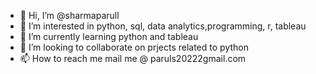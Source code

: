 - 👋 Hi, I’m @sharmaparull
- 👀 I’m interested in python, sql, data analytics,programming, r, tableau
- 🌱 I’m currently learning python and tableau
- 💞️ I’m looking to collaborate on prjects related to python
- 📫 How to reach me mail me @ paruls20222gmail.com

<!---
sharmaparull/sharmaparull is a ✨ special ✨ repository because its `README.md` (this file) appears on your GitHub profile.
You can click the Preview link to take a look at your changes.
--->
